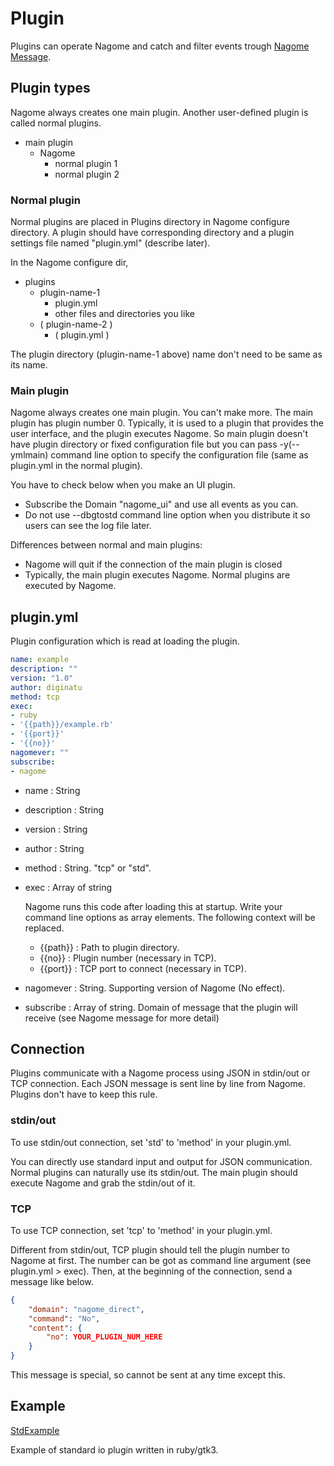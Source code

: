 Plugin
======

Plugins can operate Nagome and catch and filter events trough [Nagome Message](nagome_message.md).

Plugin types
------------

Nagome always creates one main plugin.
Another user-defined plugin is called normal plugins.

+   main plugin
    +   Nagome
        +   normal plugin 1
        +   normal plugin 2

### Normal plugin

Normal plugins are placed in Plugins directory in Nagome configure directory.
A plugin should have corresponding directory and a plugin settings file named "plugin.yml" (describe later).

In the Nagome configure dir,

+   plugins
    +   plugin-name-1
        +   plugin.yml
        +   other files and directories you like
    +   ( plugin-name-2 )
        +   ( plugin.yml )

The plugin directory (plugin-name-1 above) name don't need to be same as its name.

### Main plugin

Nagome always creates one main plugin.  You can't make more.
The main plugin has plugin number 0.
Typically, it is used to a plugin that provides the user interface, and the plugin executes Nagome.
So main plugin doesn't have plugin directory or fixed configuration file but you can pass -y(--ymlmain) command line option to specify the configuration file (same as plugin.yml in the normal plugin).

You have to check below when you make an UI plugin.

+   Subscribe the Domain "nagome_ui" and use all events as you can.
+   Do not use --dbgtostd command line option when you distribute it so users can see the log file later.

Differences between normal and main plugins:

+   Nagome will quit if the connection of the main plugin is closed
+   Typically, the main plugin executes Nagome.  Normal plugins are executed by Nagome.

plugin.yml
----------

Plugin configuration which is read at loading the plugin.

~~~ yaml
name: example
description: ""
version: "1.0"
author: diginatu
method: tcp
exec:
- ruby
- '{{path}}/example.rb'
- '{{port}}'
- '{{no}}'
nagomever: ""
subscribe:
- nagome
~~~

+   name : String
+   description : String
+   version : String
+   author : String
+   method : String.  "tcp" or "std".
+   exec : Array of string

    Nagome runs this code after loading this at startup.
    Write your command line options as array elements.
    The following context will be replaced.

    +   {{path}} : Path to plugin directory.
    +   {{no}} : Plugin number (necessary in TCP).
    +   {{port}} : TCP port to connect (necessary in TCP).

+   nagomever : String.  Supporting version of Nagome (No effect).
+   subscribe : Array of string.  Domain of message that the plugin will receive (see Nagome message for more detail)

Connection
----------

Plugins communicate with a Nagome process using JSON in stdin/out or TCP connection.
Each JSON message is sent line by line from Nagome.
Plugins don't have to keep this rule.

### stdin/out

To use stdin/out connection, set 'std' to 'method' in your plugin.yml.

You can directly use standard input and output for JSON communication.
Normal plugins can naturally use its stdin/out.
The main plugin should execute Nagome and grab the stdin/out of it.

### TCP

To use TCP connection, set 'tcp' to 'method' in your plugin.yml.

Different from stdin/out, TCP plugin should tell the plugin number to Nagome at first.
The number can be got as command line argument (see plugin.yml > exec).
Then, at the beginning of the connection, send a message like below.

~~~ json
{ 
    "domain": "nagome_direct",
    "command": "No",
    "content": {
        "no": YOUR_PLUGIN_NUM_HERE
    }
}
~~~

This message is special, so cannot be sent at any time except this.

Example
-------

[StdExample](https://github.com/diginatu/nagome-stdexample)

Example of standard io plugin written in ruby/gtk3.
